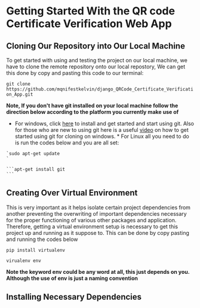 # Getting Started With the QR code Certificate Verification Web App

## Cloning Our Repository into Our Local Machine
To get started with using and testing the project on our local machine, we have to clone the remote repository onto our local repostory, We can get this done by copy and pasting this code to our terminal:

`git clone https://github.com/mqnifestkelvin/django_QRCode_Certificate_Verification_App.git`

**Note, If you don't have git installed on your local machine follow the direction below according to the platform you currently make use of**
   * For windows, click [here](#https://git-scm.com/download/win) to install and get started and start using git. Also for those who are new to using git here is a useful [video](#https://www.simplilearn.com/tutorials/git-tutorial/git-installation-on-windows) on how to get started using git for cloning on windows.
    * For Linux all you need to do is run the codes below and you are all set:
    
    `sudo apt-get update
    `

    ```apt-get install git
    ```

## Creating Over Virtual Environment
This is very important as it helps isolate certain project dependencies from another preventing the overwriting of important dependencies necessary for the proper functioning of various other packages and application. Therefore, getting a virtual environment setup is necessary to get this project up and running as it suppose to. This can be done by copy pasting and running the codes below

`pip install virtualenv`

`virualenv env`

**Note the keyword env could be any word at all, this just depends on you. Although the use of env is just a naming convention**

## Installing Necessary Dependencies

